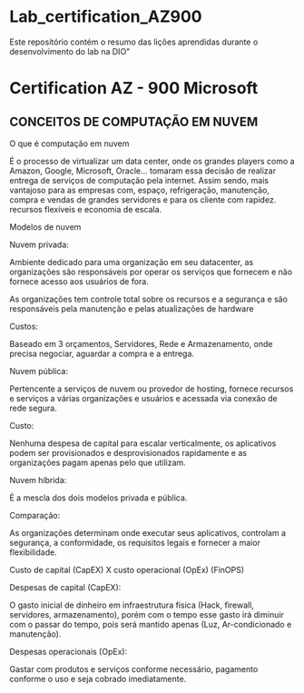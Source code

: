 # Lab_certification_AZ900
Este repositório contém o resumo das lições aprendidas durante o desenvolvimento do lab na DIO"

# Certification AZ - 900 Microsoft

## CONCEITOS DE COMPUTAÇÃO EM NUVEM

O que é computação em nuvem

É o processo de virtualizar um data center, onde os grandes players como a Amazon, Google, Microsoft, Oracle… tomaram essa decisão de realizar entrega de serviços de computação pela internet. Assim sendo, mais vantajoso para as empresas com, espaço, refrigeração, manutenção, compra e vendas de grandes servidores e para os cliente com rapidez. recursos flexíveis e economia de escala.

Modelos de nuvem 

Nuvem privada:

Ambiente dedicado para uma organização em seu datacenter, as organizações são responsáveis por operar os serviços que fornecem e não fornece acesso aos usuários de fora.

As organizações tem controle total sobre os recursos e a segurança e são responsáveis pela manutenção e pelas atualizações de hardware

Custos:

Baseado em 3 orçamentos, Servidores, Rede e Armazenamento, onde precisa negociar, aguardar a compra e a entrega.

Nuvem pública:

Pertencente a serviços de nuvem ou provedor de hosting, fornece recursos e serviços a várias organizações e usuários e acessada via conexão de rede segura.

Custo:

Nenhuma despesa de capital para escalar verticalmente, os aplicativos podem ser provisionados e desprovisionados rapidamente e as organizações pagam apenas pelo que utilizam.

Nuvem híbrida:

É a mescla dos dois modelos privada e pública.

Comparação:

As organizações determinam onde executar seus aplicativos, controlam a segurança, a conformidade, os requisitos legais e fornecer a maior flexibilidade.

Custo de capital (CapEX) X custo operacional (OpEx) (FinOPS)

Despesas de capital (CapEX):

O gasto inicial de dinheiro em infraestrutura física (Hack, firewall, servidores, armazenamento), porém com o tempo esse gasto irá diminuir com o passar do tempo, pois será mantido apenas (Luz, Ar-condicionado e manutenção).

Despesas operacionais (OpEx):

Gastar com produtos e serviços conforme necessário, pagamento conforme o uso e seja cobrado imediatamente.
